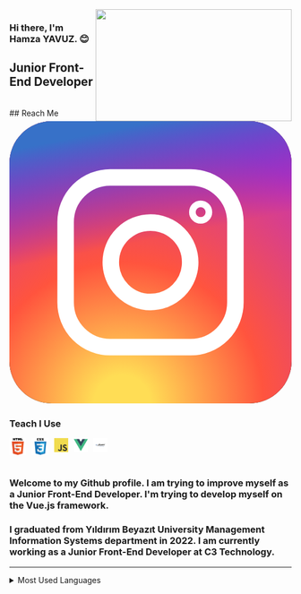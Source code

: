 <img src="https://media.giphy.com/media/tlGD7PDy1w8fK/giphy.gif" align="right" width="350" height="200">    

### Hi there, I'm Hamza YAVUZ.  :blush: 

## Junior Front-End Developer 
<br>
## Reach Me
<svg xmlns="http://www.w3.org/2000/svg" xmlns:xlink="http://www.w3.org/1999/xlink"
aria-label="Instagram" role="img"
viewBox="0 0 512 512"><rect
width="512" height="512"
rx="15%"
id="b"/><use fill="url(#a)" xlink:href="#b"/><use fill="url(#c)" xlink:href="#b"/><radialGradient
id="a" cx=".4" cy="1" r="1"><stop offset=".1" stop-color="#fd5"/><stop offset=".5" stop-color="#ff543e"/><stop offset="1" stop-color="#c837ab"/></radialGradient><linearGradient
id="c" x2=".2" y2="1"><stop offset=".1" stop-color="#3771c8"/><stop offset=".5" stop-color="#60f" stop-opacity="0"/></linearGradient><g
fill="none" stroke="#fff" stroke-width="30"><rect width="308" height="308" x="102" y="102" rx="81"/><circle cx="256" cy="256" r="72"/><circle cx="347" cy="165" r="6"/></g></svg>
<br>

### Teach I Use
<div style="display:flex; justify-content:"space-between"">
<img src="https://raw.githubusercontent.com/github/explore/80688e429a7d4ef2fca1e82350fe8e3517d3494d/topics/html/html.png" width="30" height="30" style="margin-right:10px;">
<img src="https://raw.githubusercontent.com/github/explore/80688e429a7d4ef2fca1e82350fe8e3517d3494d/topics/css/css.png" width="30" height="30" style="margin-right:10px;">
<img src="https://raw.githubusercontent.com/github/explore/80688e429a7d4ef2fca1e82350fe8e3517d3494d/topics/javascript/javascript.png" width="25" height="25" style="margin-right:10px;">
<img src="https://raw.githubusercontent.com/github/explore/80688e429a7d4ef2fca1e82350fe8e3517d3494d/topics/vue/vue.png" width="25" height="25" style="margin-right:10px;">
<img src="https://raw.githubusercontent.com/github/explore/80688e429a7d4ef2fca1e82350fe8e3517d3494d/topics/jquery/jquery.png" width="25" height="25" style="margin-right:10px;">
  </div>
<br>

### Welcome to my Github profile. I am trying to improve myself as a Junior Front-End Developer. I'm trying to develop myself on the Vue.js framework.

### I graduated from Yıldırım Beyazıt University Management Information Systems department in 2022. I am currently working as a Junior Front-End Developer at C3 Technology.
<hr>

<details>
<summary> Most Used Languages</summary>
<img src="https://github-readme-stats.vercel.app/api/top-langs/?username=HamzaYavuz&theme=dark">
</details>
